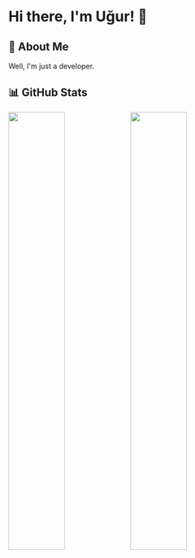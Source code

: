 # Hi there, I'm Uğur! 👋

## 💫 About Me
Well, I'm just a developer.

## 📊 GitHub Stats
<img align="left" width="47%" src="https://github-readme-streak-stats.herokuapp.com/?user=uguryilmazdev&theme=merko&hide_border=false">
<img align="left" width="47%" src="https://github-readme-stats.vercel.app/api/top-langs/?username=uguryilmazdev&theme=merko&hide_border=false&include_all_commits=false&count_private=false&layout=compact">

